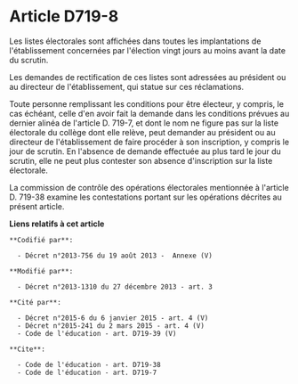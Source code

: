 # Article D719-8

Les listes électorales sont affichées dans toutes les implantations de l'établissement concernées par l'élection vingt jours
au moins avant la date du scrutin. 

Les demandes de rectification de ces listes sont adressées au président    ou au directeur de l'établissement, qui statue sur
ces réclamations. 

Toute personne remplissant les conditions pour être électeur, y compris, le cas échéant, celle d'en avoir fait la demande
dans les conditions prévues au dernier alinéa de l'article D. 719-7, et dont le nom ne figure pas sur la liste électorale du
collège dont elle relève, peut demander au président    ou au directeur de l'établissement de faire procéder à son
inscription, y compris le jour de scrutin. En l'absence de demande effectuée au plus tard le jour du scrutin, elle ne peut
plus contester son absence d'inscription sur la liste électorale. 

La commission de contrôle des opérations électorales mentionnée à l'article D. 719-38 examine les contestations portant sur
les opérations décrites au présent article.

**Liens relatifs à cet article**

	**Codifié par**:

	  - Décret n°2013-756 du 19 août 2013 -  Annexe (V)

	**Modifié par**:

	  - Décret n°2013-1310 du 27 décembre 2013 - art. 3

	**Cité par**:

	  - Décret n°2015-6 du 6 janvier 2015 - art. 4 (V)
	  - Décret n°2015-241 du 2 mars 2015 - art. 4 (V)
	  - Code de l'éducation - art. D719-39 (V)

	**Cite**:

	  - Code de l'éducation - art. D719-38
	  - Code de l'éducation - art. D719-7
